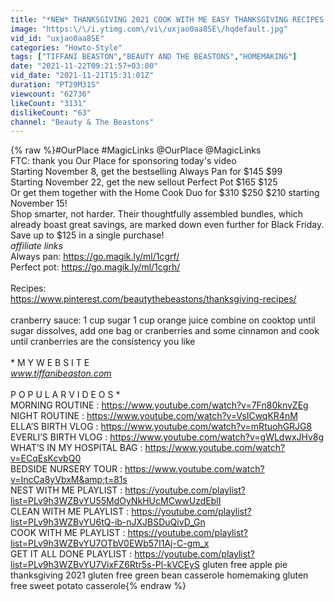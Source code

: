 ```yaml
---
title: "*NEW* THANKSGIVING 2021 COOK WITH ME EASY THANKSGIVING RECIPES \/\/ TIFFANI BEASTON HOMEMAKING SAHM"
image: "https:\/\/i.ytimg.com\/vi\/uxjao0aa8SE\/hqdefault.jpg"
vid_id: "uxjao0aa8SE"
categories: "Howto-Style"
tags: ["TIFFANI BEASTON","BEAUTY AND THE BEASTONS","HOMEMAKING"]
date: "2021-11-22T09:21:57+03:00"
vid_date: "2021-11-21T15:31:01Z"
duration: "PT29M31S"
viewcount: "62736"
likeCount: "3131"
dislikeCount: "63"
channel: "Beauty & The Beastons"
---
```

{% raw %}#OurPlace #MagicLinks @OurPlace @MagicLinks<br />FTC: thank you Our Place for sponsoring today's video<br />Starting November 8, get the bestselling Always Pan for $145 $99<br />Starting November 22, get the new sellout Perfect Pot $165 $125<br />Or get them together with the Home Cook Duo for $310 $250 $210 starting November 15! <br />Shop smarter, not harder. Their thoughtfully assembled bundles, which already boast great savings, are marked down even further for Black Friday. <br />Save up to $125 in a single purchase!<br />*affiliate links*<br />Always pan: <a rel="nofollow" target="blank" href="https://go.magik.ly/ml/1cgrf/">https://go.magik.ly/ml/1cgrf/</a><br />Perfect pot: <a rel="nofollow" target="blank" href="https://go.magik.ly/ml/1cgrh/">https://go.magik.ly/ml/1cgrh/</a><br /><br />Recipes:<br /><a rel="nofollow" target="blank" href="https://www.pinterest.com/beautythebeastons/thanksgiving-recipes/">https://www.pinterest.com/beautythebeastons/thanksgiving-recipes/</a><br /><br />cranberry sauce: 1 cup sugar 1 cup orange juice combine on cooktop until sugar dissolves, add one bag or cranberries and some cinnamon and cook until cranberries are the consistency you like<br /><br />* M Y  W E B S I T E *<br />www.tiffanibeaston.com <br /><br />* P O P U L A R  V I D E O S * <br />MORNING ROUTINE : <a rel="nofollow" target="blank" href="https://www.youtube.com/watch?v=7Fn80knvZEg">https://www.youtube.com/watch?v=7Fn80knvZEg</a> <br />NIGHT ROUTINE : <a rel="nofollow" target="blank" href="https://www.youtube.com/watch?v=VsICwqKR4nM">https://www.youtube.com/watch?v=VsICwqKR4nM</a> <br />ELLA’S BIRTH VLOG : <a rel="nofollow" target="blank" href="https://www.youtube.com/watch?v=mRtuohGRJG8">https://www.youtube.com/watch?v=mRtuohGRJG8</a> <br />EVERLI’S BIRTH VLOG : <a rel="nofollow" target="blank" href="https://www.youtube.com/watch?v=gWLdwxJHv8g">https://www.youtube.com/watch?v=gWLdwxJHv8g</a> <br />WHAT’S IN MY HOSPITAL BAG : <a rel="nofollow" target="blank" href="https://www.youtube.com/watch?v=ECqEsKcvbQ0">https://www.youtube.com/watch?v=ECqEsKcvbQ0</a> <br />BEDSIDE NURSERY TOUR : <a rel="nofollow" target="blank" href="https://www.youtube.com/watch?v=IncCa8yVbxM&amp;t=81s">https://www.youtube.com/watch?v=IncCa8yVbxM&amp;t=81s</a> <br />NEST WITH ME PLAYLIST : <a rel="nofollow" target="blank" href="https://youtube.com/playlist?list=PLv9h3WZBvYU55MdOyNkHUcMCwwUzdEblI">https://youtube.com/playlist?list=PLv9h3WZBvYU55MdOyNkHUcMCwwUzdEblI</a> <br />CLEAN WITH ME PLAYLIST : <a rel="nofollow" target="blank" href="https://youtube.com/playlist?list=PLv9h3WZBvYU6tQ-ib-nJXJBSDuQivD_Gn">https://youtube.com/playlist?list=PLv9h3WZBvYU6tQ-ib-nJXJBSDuQivD_Gn</a> <br />COOK WITH ME PLAYLIST : <a rel="nofollow" target="blank" href="https://youtube.com/playlist?list=PLv9h3WZBvYU7OTbV0EWb57I1Aj-C-gm_x">https://youtube.com/playlist?list=PLv9h3WZBvYU7OTbV0EWb57I1Aj-C-gm_x</a> <br />GET IT ALL DONE PLAYLIST : <a rel="nofollow" target="blank" href="https://youtube.com/playlist?list=PLv9h3WZBvYU7VixFZ6Rtr5s-Pl-kVCEyS">https://youtube.com/playlist?list=PLv9h3WZBvYU7VixFZ6Rtr5s-Pl-kVCEyS</a> gluten free apple pie thanksgiving 2021 gluten free green bean casserole homemaking gluten free sweet potato casserole{% endraw %}
